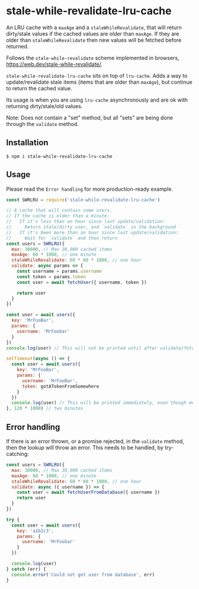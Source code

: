 # stale-while-revalidate-lru-cache

An LRU cache with a `maxAge` and a `staleWhileRevalidate`, that will return dirty/stale values if the cached values are older than `maxAge`. If they are older than `staleWhileRevalidate` then new values will be fetched before returned.

Follows the `stale-while-revalidate` scheme implemented in browsers, https://web.dev/stale-while-revalidate/.


`stale-while-revalidate-lru-cache` sits on top of `lru-cache`. Adds a way to update/revalidate stale items (items that are older than `maxAge`), but continue to return the cached value.

Its usage is when you are using `lru-cache` asynchronously and are ok with returning dirty/stale/old values.

Note: Does not contain a "set" method, but all "sets" are being done through the `validate` method.

## Installation

`$ npm i stale-while-revalidate-lru-cache`

## Usage

Please read the `Error handling` for more production-ready example.

``` js
const SWRLRU = require('stale-while-revalidate-lru-cache')

// A cache that will contain some users.
// If the cache is older than a minute:
//   If it's less than an hour since last update/validation:
//     Return stale/dirty user, and `validate` in the background
//   If it's been more than an hour since last update/validation:
//     Wait for `validate` and then return
const users = SWRLRU({
  max: 30000, // Max 30,000 cached items
  maxAge: 60 * 1000, // one minute
  staleWhileRevalidate: 60 * 60 * 1000, // one hour
  validate: async params => {
    const username = params.username
    const token = params.token
    const user = await fetchUser({ username, token })

    return user
  }
})

const user = await users({
  key: 'MrFooBar',
  params: {
    username: 'MrFoobar'
  }
})
console.log(user) // This will not be printed until after validate/fetchUser is done feching the new user

setTimeout(async () => {
  const user = await users({
    key: 'MrFooBar',
    params: {
      username: 'MrFooBar',
      token: gotATokenFromSomewhere
    }
  })
  console.log(user) // This will be printed immediately, even though more than a minute has passed
}, 120 * 1000) // two minutes
```

## Error handling

If there is an error thrown, or a promise rejected, in the `validate` method, then the lookup will throw an error. This needs to be handled, by try-catching:

``` js
const users = SWRLRU({
  max: 30000, // Max 30,000 cached items
  maxAge: 60 * 1000, // one minute
  staleWhileRevalidate: 60 * 60 * 1000, // one hour
  validate: async ({ username }) => {
    const user = await fetchUserFromDatabase({ username })
    return user
  }
})

try {
  const user = await users({
    key: 'a1b2c3',
    params: {
      username: 'MrFoobar'
    }
  })

  console.log(user)
} catch (err) {
  console.error('Could not get user from database', err)
}
```
